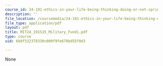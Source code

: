 ```yaml
---
course_id: 24-191-ethics-in-your-life-being-thinking-doing-or-not-spring-2015
description: ''
file_location: /coursemedia/24-191-ethics-in-your-life-being-thinking-doing-or-not-spring-2015/6b8f532378330c009f9fe678bd55f0d3_MIT24_191S15_Military_Fundi.pdf
file_type: application/pdf
layout: pdf
title: MIT24_191S15_Military_Fundi.pdf
type: course
uid: 6b8f532378330c009f9fe678bd55f0d3

---
```

None